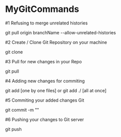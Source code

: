 # MyGitCommands

#1
Refusing to merge unrelated histories

git pull origin  branchName --allow-unrelated-histories

#2
Create / Clone Git Repository on your machine

git clone <git url>
  
#3
Pull for new changes in your Repo

git pull

#4
Adding new changes for commiting

git add <filename> [one by one files]
or 
git add ./ [all at once]
  
#5
Commiting your added changes Git

git commit -m "<commmit message>"
  
#6
Pushing your changes to Git server

git push



